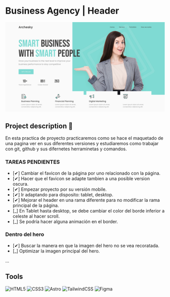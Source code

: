 # Business Agency | Header 
![alt text](header01.jpg)

## Project description 📄
En esta practica de proyecto practicaremos como se hace el maquetado de una pagina ver en sus diferentes versiones y estudiaremos como trabajar con git, github y sus difernetes herraminetas y comandos.

### TAREAS PENDIENTES
- [✔] Cambiar el favicon de la página por uno relacionado con la página.
- [✔] Hacer que el favicon se adapte tambien a una posible version oscura.
- [✔] Empezar proyecto por su versión mobile.
- [✔] Ir adaptando para disposito: tablet, desktop.
- [✔] Mejorar el header en una rama diferente para no modificar la rama principal de la página.
- [_] En Tablet hasta desktop, se debe cambiar el color del borde inferior a celeste al hacer scroll.
- [_] Se podría hacer alguna animación en el border.

### Dentro del hero
- [✔] Buscar la manera en que la imagen del hero no se vea recoratada.
- [_] Optimizar la imagen principal del hero.

...

## Tools
![HTML5](https://img.shields.io/badge/html5-%23E34F26.svg?style=for-the-badge&logo=html5&logoColor=white)
![CSS3](https://img.shields.io/badge/CSS%20-%231572B6.svg?style=for-the-badge&logo=css3&logoColor=white)
![Astro](https://img.shields.io/badge/astro-%232C2052.svg?style=for-the-badge&logo=astro&logoColor=white)
![TailwindCSS](https://img.shields.io/badge/tailwindcss-%2338B2AC.svg?style=for-the-badge&logo=tailwind-css&logoColor=white)
![Figma](https://img.shields.io/badge/figma-%23F24E1E.svg?style=for-the-badge&logo=figma&logoColor=white)